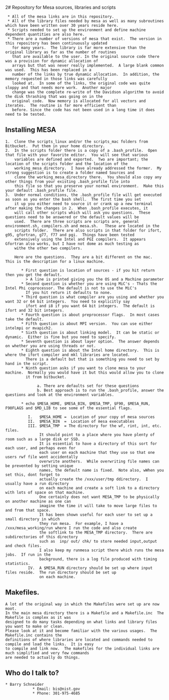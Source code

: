 2# Repository for Mesa sources, libraries and scripts

     * All of the mesa links are in this repository.
     * All of the library files needed by mesa as well as many subroutines which have been written over 30 years reside here.
     * Scripts needed to set up the environment and define machine dependent quantities are also here.
     * There are a number of versions of mesa that exist.  The version in this repository has been continuously updated
       for many years.  The library is far more extensive than the original library as far as the number of routines
       that are available to the user. In the original source code there was a provision for dynamic allocation of
       arrays but that was never really implemented.  A large blank common was used.  This has been replaced in a
       number of the links by true dynamic allocation.  In addition, the memory requested in those links was carefully
       looked at.  In some of the links, the original code was quite sloppy and that needs more work.  Another major
       change was the complete re-write of the Davidson algorithm to avoid the disk thrashing that was going on in the
       original code.  Now memory is allocated for all vectors and iterates.  The routine is far more efficient than
       before. Since the code has not been used in a long time it does need to be tested.

## Installing MESA

    1.  Clone the scripts_linux and/or the scripts_mac folders from Bitbucket.  Put them in your home directory.
    2.  In the scripts folder there is a copy of a .bash_profile.  Open that file with your favorite editor.  You will see that various
        variables are defined and exported.  Two are important; the location of the scripts folder and the location of the
        working_mesa_directory.  I have already addressed the former.  My strong suggestion is to create a folder named Sources and
        clone the working_mesa_directory there.  You should also copy any other things from your existing .bash_profile file into
        this file so that you preserve your normal environment.  Make this your default .bash_profile file.
    3.  Under normal conditions, the .bash_profile file will get executed as soon as you enter the bash shell.  The first time you set
        it up you either need to source it or crank up a new terminal after making the changes in 2.  When .bash_profile executes, it
        will call other scripts which will ask you questions.  These questions need to be answered or the default values will be
        used.  There are three scripts are scripts are, general environment.sh, compilers.sh and mesa.sh.   These are located in the
        scripts folder.  There are also scripts in that folder for ifort, g95, gfortran, g77, f77 and pgi.  Things have been tested
        extensively using the Intel and PGI compilers.  It appears Gfortran also works, but I have not dome as much testing as
        withe the other two compilers.

        Here are the questions.  They are a bit different on the mac.  This is the description for a linux machine.
   
           * First question is location of sources - if you hit return then you get the default.
             > A line is printed giving you the OS and a Machine parameter
           * Second question is whether you are using MiC's - Thats the Intel Phi coprocessor. The default is not to use the MiC's
             If you hit return it defaults to none. 
           * Third question is what compiler are you using and whether you want 32 or 64 bit integers.  You need to explicitly say
             ifort and i8 if you want 64 bit integers.  The default is ifort and 32 bit integers.
           * Fourth question is about preprocessor flags.  In most cases take the default.
           * Fifth question is about MPI version.  You can use either intelmpi or mvapich2.
           * Sixth question is about linking model.  It can be static or dynamic.  Either is fine but you need to specify.
           * Seventh question is about layer option.  The answer depends on whether you are using threads or not.
           * Eighth question is about the Intel home directory.  This is where the ifort compiler and mkl libraries are located.  
             There is a default but that is something you need to set by hand in the script.
           * Ninth question asks if you want to clone mesa to your machine.  Normally you would have it but this would allow you to clone
             it from bitbucket.

                  a. There are defaults set for these questions
                  b. Best approach is to run the .bash_profile, answer the questions and look at the environment variables.

           * echo $MESA_HOME, $MESA_BIN, $MESA_TMP, $F90, $MESA_RUN, F90FLAGS and $MD_LIB to see some of the essential flags.
        
              I.   $MESA_HOME =  Location of your copy of mesa sources  
              II.  $MESA_BIN  =  Location of mesa executables  
              III. $MESA_TMP  = The directory for the wf, rint, int, etc. files.   
                   It should point to a place where you have plenty of room such as a large disk or SSD. 
                   It is essential to have a directory of this sort for each user, and perhaps even for 
                   each user on each machine that they use so that one users rwf file wont accidentally 
                   overwrite anothers.  While overwriting file names can be prevented by setting unique 
                   names, the default name is fixed.  Note also, wWhen you set this, dont forget to 
                   actually create the /xxx/user/tmp ddirectory.  I usually have a run directory 
                   on each machine and create a soft link to a directory with lots of space on that machine.  
                   One certainly does not want MESA_TMP to be physically on another machine as one can 
                   imagine the time it will take to move large files to and from that space.  
                   It has been shown useful for each user to set up a small directory in which 
                   they run mesa.  For example, I have a /xxx/mesa_working/run where I run the code and also create 
                   the softlink to the MESA_TMP directory.  There are subdirectories of this directory
                   such as  inp/ out/ chk/ to store needed input,output and check files.  
                   I also keep my runmesa script there which runs the mesa jobs.  If run in the 
                   background, there is a log file produced with timing statistics. 
              IV.  A $MESA_RUN directory should be set up where input files reside.  The run directory should be set up
                   on each machine.

## Makefiles.

    A lot of the original way in which the Makefiles were set up are now moot.
    In the main mesa directory there is a Makefile and a Makefile.inc  The Makefile is complex as it was 
    designed to do many tasks depending on what links and library files you want to make or clean.  
    Please look at it and become familiar with the various usages.  The Makefile.inc contains the  
    definitions of where libraries are located and commands needed to compile and load the links.  It is easy
    to compile and link now.  The makefiles for the individual links are much simplified and very few commands
    are needed to actually do things.
 
## Who do I talk to?

    * Barry Schneider
                * Email: bis@nist.gov
                * Phone: 301-975-4685